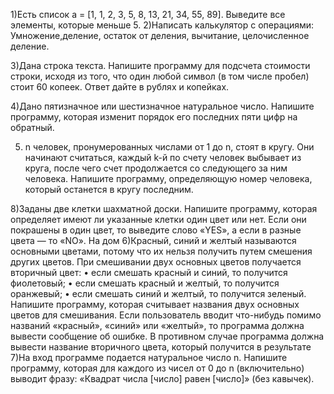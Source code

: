 1)Есть список a = [1, 1, 2, 3, 5, 8, 13, 21, 34, 55, 89].
Выведите все элементы, которые меньше 5.
2)Написать калькулятор с операциями: Умножение,деление, остаток от деления, вычитание, целочисленное деление.

3)Дана строка текста. Напишите программу для подсчета стоимости строки, исходя из того, что один любой символ 
(в том числе пробел) стоит 60 копеек. Ответ дайте в рублях и копейках.

4)Дано пятизначное или шестизначное натуральное число. Напишите программу, которая изменит порядок его последних пяти
цифр на обратный.

5) n человек, пронумерованных числами от 1 до n, стоят в кругу. Они начинают считаться, каждый k-й по счету человек 
выбывает из круга, после чего счет продолжается со следующего за ним человека. Напишите программу, определяющую номер 
человека, который останется в кругу последним.

8)Заданы две клетки шахматной доски. Напишите программу, которая определяет имеют ли указанные клетки один цвет или нет. Если они покрашены в один цвет, то выведите слово «YES», а если в разные цвета — то «NO».
На дом
6)Красный, синий и желтый называются основными цветами, потому что их нельзя получить путем смешения других цветов. При смешивании двух основных цветов получается вторичный цвет:
    • если смешать красный и синий, то получится фиолетовый;
    • если смешать красный и желтый, то получится оранжевый;
    • если смешать синий и желтый, то получится зеленый.
Напишите программу, которая считывает названия двух основных цветов для смешивания. Если пользователь вводит что-нибудь помимо названий «красный», «синий» или «желтый», то программа должна вывести сообщение об ошибке. В противном случае программа должна вывести название вторичного цвета, который получится в результате
7)На вход программе подается натуральное число n. Напишите программу, которая для каждого из чисел от 0 до n (включительно) выводит фразу: «Квадрат числа [число] равен [число]» (без кавычек).
